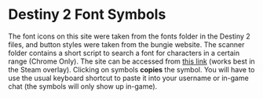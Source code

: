 # Destiny 2 Font Symbols
The font icons on this site were taken from the fonts folder in the Destiny 2 files, and button styles were taken from the bungie website.
The scanner folder contains a short script to search a font for characters in a certain range (Chrome Only).
The site can be accessed from [this link](https://nathanrsxtn.github.io/Destiny-2-Font-Symbols/) (works best in the Steam overlay).
Clicking on symbols **copies** the symbol. You will have to use the usual keyboard shortcut to paste it into your username or in-game chat (the symbols will only show up in-game).

